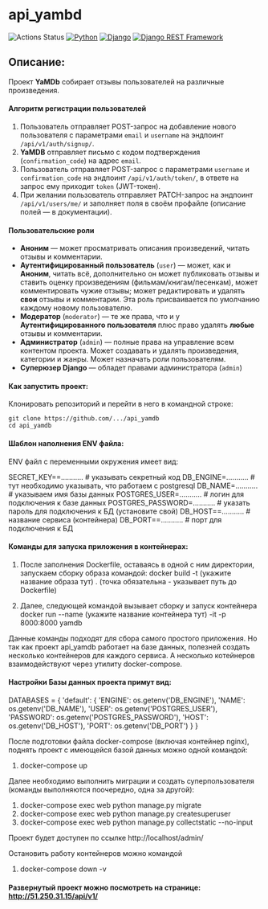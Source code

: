 # api_yambd
![Actions Status](https://github.com/Tyken87/yamdb_final/actions/workflows/yamdb_workflow.yml/badge.svg)
[![Python](https://img.shields.io/badge/-Python-464646?style=flat-square&logo=Python)](https://www.python.org/)
[![Django](https://img.shields.io/badge/-Django-464646?style=flat-square&logo=Django)](https://www.djangoproject.com/)
[![Django REST Framework](https://img.shields.io/badge/-Django%20REST%20Framework-464646?style=flat-square&logo=Django%20REST%20Framework)](https://www.django-rest-framework.org/)
## Описание:
Проект **YaMDb** собирает отзывы пользователей на различные произведения.

#### Алгоритм регистрации пользователей
1. Пользователь отправляет POST-запрос на добавление нового пользователя с параметрами `email` и `username` на эндпоинт `/api/v1/auth/signup/`.
2. **YaMDB** отправляет письмо с кодом подтверждения (`confirmation_code`) на адрес  `email`.
3. Пользователь отправляет POST-запрос с параметрами `username` и `confirmation_code` на эндпоинт `/api/v1/auth/token/`, в ответе на запрос ему приходит `token` (JWT-токен).
4. При желании пользователь отправляет PATCH-запрос на эндпоинт `/api/v1/users/me/` и заполняет поля в своём профайле (описание полей — в документации).

#### Пользовательские роли
- **Аноним** — может просматривать описания произведений, читать отзывы и комментарии.
- **Аутентифицированный пользователь** (`user`) — может, как и **Аноним**, читать всё, дополнительно он может публиковать отзывы и ставить оценку произведениям (фильмам/книгам/песенкам), может комментировать чужие отзывы; может редактировать и удалять **свои** отзывы и комментарии. Эта роль присваивается по умолчанию каждому новому пользователю.
- **Модератор** (`moderator`) — те же права, что и у **Аутентифицированного пользователя** плюс право удалять **любые** отзывы и комментарии.
- **Администратор** (`admin`) — полные права на управление всем контентом проекта. Может создавать и удалять произведения, категории и жанры. Может назначать роли пользователям. 
- **Суперюзер Django** — обладет правами администратора (`admin`)


#### Как запустить проект:

Клонировать репозиторий и перейти в него в командной строке:

```
git clone https://github.com/.../api_yamdb
cd api_yamdb
```

#### Шаблон наполнения ENV файла:

ENV файл с переменными окружения имеет вид:

SECRET_KEY==........... # указывать секретный код
DB_ENGINE=........... # тут необходимо указывать, что работаем с postgresql
DB_NAME=........... # указываем имя базы данных
POSTGRES_USER=........... # логин для подключения к базе данных
POSTGRES_PASSWORD=........... # указать пароль для подключения к БД (установите свой)
DB_HOST==........... # название сервиса (контейнера)
DB_PORT==........... # порт для подключения к БД


#### Команды для запуска приложения в контейнерах:

1. После заполнения Dockerfile, оставаясь в одной с ним директории, запускаем сборку образа командой:
docker build -t (укажите название образа тут) . (точка обязательна - указывает путь до Dockerfile)

2. Далее, следующей командой вызывает сборку и запуск контейнера
docker run --name (укажите название контейнера тут) -it -p 8000:8000 yamdb

Данные команды подходят для сбора самого простого приложения. Но так как проект api_yamdb работает
на базе данных, полезней создать несколько контейнеров для каждого сервиса. А несколько котейнеров 
взаимодействуют через утилиту docker-compose.

#### Настройки Базы данных проекта примут вид:

DATABASES = {
    'default': {
        'ENGINE': os.getenv('DB_ENGINE'),
        'NAME': os.getenv('DB_NAME'),
        'USER': os.getenv('POSTGRES_USER'),
        'PASSWORD': os.getenv('POSTGRES_PASSWORD'),
        'HOST': os.getenv('DB_HOST'),
        'PORT': os.getenv('DB_PORT')
    }
}

После подготовки файла docker-compose (включая контейнер nginx), поднять проект с 
имеющейся базой данных можно одной командой:

1. docker-compose up

Далее необходимо выполнить миграции и создать суперпользователя 
(команды выполняются поочередно, одна за другой):

1. docker-compose exec web python manage.py migrate
2. docker-compose exec web python manage.py createsuperuser
3. docker-compose exec web python manage.py collectstatic --no-input

Проект будет доступен по ссылке http://localhost/admin/

Остановить работу контейнеров можно командой 

1. docker-compose down -v

#### Развернутый проект можно посмотреть на странице: http://51.250.31.15/api/v1/